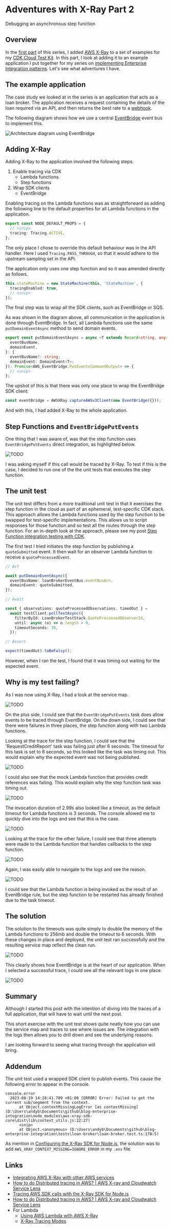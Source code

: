 # Adventures with X-Ray Part 2

Debugging an asynchronous step function

## Overview

In the [first part](TODO) of this series, I added [AWS X-Ray](TODO) to a set of examples for my [CDK Cloud Test Kit](TODO). In this part, I look at adding it to an example application I put together for my series on [implementing Enterprise Integration patterns](TODO). Let's see what adventures I have.

## The example application

The case study we looked at in the series is an application that acts as a loan broker. The application receives a request containing the details of the loan required via an API, and then returns the best rate to a [webhook](https://www.getvero.com/resources/webhooks/).

The following diagram shows how we use a central [EventBridge](https://aws.amazon.com/eventbridge/) event bus to implement this.

![Architecture diagram using EventBridge](https://github.com/andybalham/blog-source-code/blob/master/blog-posts/images/ent-int-patterns-with-serverless-and-cdk/case-study-eventbridge.png?raw=true)

## Adding X-Ray

Adding X-Ray to the application involved the following steps.

1. Enable tracing via CDK
   - Lambda functions
   - Step functions
1. Wrap SDK clients
   - EventBridge

Enabling tracing on the Lambda functions was as straightforward as adding the following line to the default properties for all Lambda functions in the application.

```TypeScript
export const NODE_DEFAULT_PROPS = {
  // <snip>
  tracing: Tracing.ACTIVE,
};
```

The only place I chose to override this default behaviour was in the API handler. Here I used `Tracing.PASS_THROUGH`, so that it would adhere to the upstream sampling set in the API.

The application only uses one step function and so it was amended directly as follows.

```TypeScript
this.stateMachine = new StateMachine(this, 'StateMachine', {
  tracingEnabled: true,
  // <snip>
});
```

The final step was to wrap all the SDK clients, such as EventBridge or SQS.

As was shown in the diagram above, all communication in the application is done through EventBridge. In fact, all Lambda functions use the same `putDomainEventAsync` method to send domain events.

```TypeScript
export const putDomainEventAsync = async <T extends Record<string, any>>({
  eventBusName,
  domainEvent,
}: {
  eventBusName?: string;
  domainEvent: DomainEvent<T>;
}): Promise<AWS_EventBridge.PutEventsCommandOutput> => {
  // <snip>
};
```

The upshot of this is that there was only one place to wrap the EventBridge SDK client:

```TypeScript
const eventBridge = AWSXRay.captureAWSv3Client(new EventBridge({}));
```

And with this, I had added X-Ray to the whole application.

## Step Functions and `EventBridgePutEvents`

One thing that I was aware of, was that the step function uses `EventBridgePutEvents` direct integration, as highlighted below.

![TODO](https://github.com/andybalham/blog-source-code/blob/master/blog-posts/images/adventures-with-xray-part-2/example-application-step-function-put-events.png?raw=true)

I was asking myself if this call would be traced by X-Ray. To test if this is the case, I decided to run one of the the unit tests that executes the step function.

## The unit test

The unit test differs from a more traditional unit test in that it exercises the step function in the cloud as part of an ephemeral, test-specific CDK stack. This approach allows the Lambda functions used by the step function to be swapped for test-specific implementations. This allows us to script responses for those function and so test all the routes through the step function. For an in-depth look at the approach, please see my post [Step Function integration testing with CDK](https://www.10printiamcool.com/step-function-integration-testing-with-cdk).

The first test I tried initiates the step function by publishing a `quoteSubmitted` event. It then wait for an observer Lambda function to receive a `quoteProcessedEvent`.

```TypeScript
// Act

await putDomainEventAsync({
  eventBusName: loanBrokerEventBus.eventBusArn,
  domainEvent: quoteSubmitted,
});

// Await

const { observations: quoteProcessedObservations, timedOut } =
  await testClient.pollTestAsync({
    filterById: LoanBrokerTestStack.QuoteProcessedObserverId,
    until: async (o) => o.length > 0,
    timeoutSeconds: 30,
  });

// Assert

expect(timedOut).toBeFalsy();
```

However, when I ran the test, I found that it was timing out waiting for the expected event.

## Why is my test failing?

As I was now using X-Ray, I had a look at the service map.

![TODO](https://github.com/andybalham/blog-source-code/blob/master/blog-posts/images/adventures-with-xray-part-2/test-success-with-failures-map.png?raw=true)

On the plus side, I could see that the `EventBridgePutEvents` task does allow events to be traced through EventBridge. On the down side, I could see that there were failures in three places, the step function along with two Lambda functions.

Looking at the trace for the step function, I could see that the 'RequestCreditReport' task was failing just after 6 seconds. The timeout for this task is set to 6 seconds, so this looked like the task was timing out. This would explain why the expected event was not being published.

![TODO](https://github.com/andybalham/blog-source-code/blob/master/blog-posts/images/adventures-with-xray-part-2/test-success-step-function-failures-trace.png?raw=true)

I could also see that the mock Lambda function that provides credit references was failing. This would explain why the step function task was timing out.

![TODO](https://github.com/andybalham/blog-source-code/blob/master/blog-posts/images/adventures-with-xray-part-2/test-success-mock-bureau-failures-trace.png?raw=true)

The invocation duration of 2.99s also looked like a timeout, as the default timeout for Lambda functions is 3 seconds. The console allowed me to quickly dive into the logs and see that this is the case.

![TODO](https://github.com/andybalham/blog-source-code/blob/master/blog-posts/images/adventures-with-xray-part-2/test-success-mock-bureau-timeout-log.png?raw=true)

Looking at the trace for the other failure, I could see that three attempts were made to the Lambda function that handles callbacks to the step function.

![TODO](https://github.com/andybalham/blog-source-code/blob/master/blog-posts/images/adventures-with-xray-part-2/test-success-callback-retries-trace.png?raw=true)

Again, I was easily able to navigate to the logs and see the reason.

![TODO](https://github.com/andybalham/blog-source-code/blob/master/blog-posts/images/adventures-with-xray-part-2/test-success-callback-retry-log.png?raw=true)

I could see that the Lambda function is being invoked as the result of an EventBridge rule, but the step function to be restarted has already finished due to the task timeout.

## The solution

The solution to the timeouts was quite simply to double the memory of the Lambda functions to 256mb and double the timeout to 6 seconds. With these changes in place and deployed, the unit test ran successfully and the resulting service map reflect the clean run.

![TODO](https://github.com/andybalham/blog-source-code/blob/master/blog-posts/images/adventures-with-xray-part-2/test-success-map.png?raw=true)

This clearly shows how EventBridge is at the heart of our application. When I selected a successful trace, I could see all the relevant logs in one place.

![TODO](https://github.com/andybalham/blog-source-code/blob/master/blog-posts/images/adventures-with-xray-part-2/test-success-log.png?raw=true)

## Summary

Although I started this post with the intention of diving into the traces of a full application, that will have to wait until the next post.

This short exercise with the unit test shows quite neatly how you can use the service map and traces to see where issues are. The integration with the logs then allows you to drill down and see the underlying reasons.

I am looking forward to seeing what tracing through the application will bring.

## Addendum

The unit test used a wrapped SDK client to publish events. This cause the following error to appear in the console.

```text
console.error
  2023-08-19 14:28:41.709 +01:00 [ERROR] Error: Failed to get the current sub/segment from the context.
      at Object.contextMissingLogError [as contextMissing] (D:\Users\andyb\Documents\github\blog-enterprise-integration\node_modules\aws-xray-sdk-core\dist\lib\context_utils.js:22:27)
      <snip>
      at Object.<anonymous> (D:\Users\andyb\Documents\github\blog-enterprise-integration\tests\loan-broker\loan-broker.test.ts:178:5)
```

As mention in [Configuring the X-Ray SDK for Node.js](https://docs.aws.amazon.com/xray/latest/devguide/xray-sdk-nodejs-configuration.html), the solution was to add `AWS_XRAY_CONTEXT_MISSING=IGNORE_ERROR` in my `.env` file.

## Links

- [Integrating AWS X-Ray with other AWS services](https://docs.aws.amazon.com/xray/latest/devguide/xray-services.html)
- [How to do Distributed tracing in AWS? | AWS X-ray and Cloudwatch Service Lens](https://www.youtube.com/watch?v=OOScvywKj9s)
- [Tracing AWS SDK calls with the X-Ray SDK for Node.js](https://docs.aws.amazon.com/xray/latest/devguide/xray-sdk-nodejs-awssdkclients.html)
- [How to do Distributed tracing in AWS? | AWS X-ray and Cloudwatch Service Lens](https://www.youtube.com/watch?v=OOScvywKj9s)
- For Lambda
  - [Using AWS Lambda with AWS X-Ray](https://docs.aws.amazon.com/lambda/latest/dg/services-xray.html)
  - [X-Ray Tracing Modes](https://docs.aws.amazon.com/lambda/latest/dg/API_TracingConfig.html)
